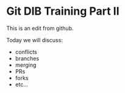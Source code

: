 # Git DIB Training Part II

This is an edit from github.

Today we will discuss: 

- conflicts 
- branches
- merging
- PRs
- forks
- etc...
